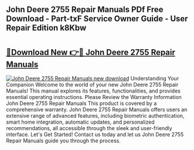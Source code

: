 ## John Deere 2755 Repair Manuals PDf Free Download - Part-txF Service Owner Guide - User Repair Edition k8Kbw

# <h2><a href="http://bc67301.oget.top/?id=John+Deere+2755+Repair+Manuals">🔗Download New 👉🔴 John Deere 2755 Repair Manuals</a></h2>

[![John Deere 2755 Repair Manuals new download](https://i.imgur.com/5g1atiW.png)](http://bc67301.oget.top/?id=John+Deere+2755+Repair+Manuals)
Understanding Your Companion Welcome to the world of your new John Deere 2755 Repair Manuals! This manual explores its features, functionalities, and provides essential operating instructions. Please Review the Warranty Information John Deere 2755 Repair Manuals This product is covered by a comprehensive warranty. John Deere 2755 Repair Manuals offers users an extensive range of advanced features, including biometric authentication, smart home integration, automatic updates, and personalized recommendations, all accessible through the sleek and user-friendly interface. Let's Get Started! Contact us today and let us John Deere 2755 Repair Manuals guide you through the process.
